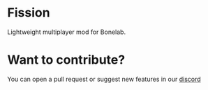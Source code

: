# Fission
Lightweight multiplayer mod for Bonelab.

# Want to contribute?
You can open a pull request or suggest new features in our [discord](https://discord.gg/MV3PDGaqfx)

